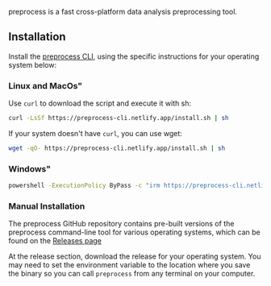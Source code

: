 preprocess is a fast cross-platform data analysis preprocessing tool.

## Installation

Install the [preprocess CLI](https://github.com/agailloty/preprocess/releases/latest), using the specific instructions for your operating system below:

### Linux and MacOs"

Use `curl` to download the script and execute it with sh:

```sh
curl -LsSf https://preprocess-cli.netlify.app/install.sh | sh
```

If your system doesn't have `curl`, you can use wget:

```sh
wget -qO- https://preprocess-cli.netlify.app/install.sh | sh
```

### Windows"


```sh
powershell -ExecutionPolicy ByPass -c "irm https://preprocess-cli.netlify.app/install.ps1 | iex"
```


### Manual Installation

The preprocess GitHub repository contains pre-built versions of the preprocess command-line tool for various operating systems, which can be found on the [Releases page](https://github.com/agailloty/preprocess/releases/latest)

At the release section, download the release for your operating system. You may need to set the environment variable to the location where you save the binary so you can call `preprocess` from any terminal on your computer. 